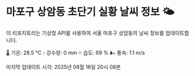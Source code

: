 
# 마포구 상암동 초단기 실황 날씨 정보 🌤️

이 리포지토리는 기상청 API를 사용하여 서울 마포구 상암동의 날씨 정보를 업데이트합니다. 

🌡️ 기온: 28.5 ℃
💧 강수량: 0 mm
💦 습도: 69 %
🌬️ 풍속: 1.1 m/s

마지막 업데이트 시각: 2025년 08월 16일 20시 08분    
